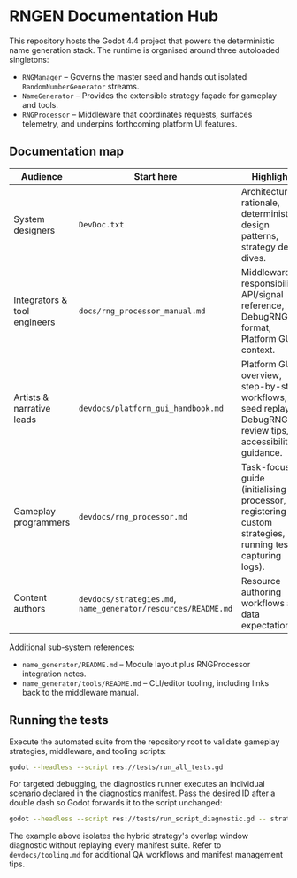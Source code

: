 # RNGEN Documentation Hub

This repository hosts the Godot 4.4 project that powers the deterministic name generation stack. The runtime is organised around three autoloaded singletons:

- `RNGManager` – Governs the master seed and hands out isolated `RandomNumberGenerator` streams.
- `NameGenerator` – Provides the extensible strategy façade for gameplay and tools.
- `RNGProcessor` – Middleware that coordinates requests, surfaces telemetry, and underpins forthcoming platform UI features.

## Documentation map

| Audience | Start here | Highlights |
| --- | --- | --- |
| System designers | `DevDoc.txt` | Architectural rationale, deterministic design patterns, strategy deep dives. |
| Integrators & tool engineers | `docs/rng_processor_manual.md` | Middleware responsibilities, API/signal reference, DebugRNG log format, Platform GUI context. |
| Artists & narrative leads | `devdocs/platform_gui_handbook.md` | Platform GUI overview, step-by-step workflows, seed replaying, DebugRNG review tips, accessibility guidance. |
| Gameplay programmers | `devdocs/rng_processor.md` | Task-focused guide (initialising the processor, registering custom strategies, running tests, capturing logs). |
| Content authors | `devdocs/strategies.md`, `name_generator/resources/README.md` | Resource authoring workflows and data expectations. |

Additional sub-system references:

- `name_generator/README.md` – Module layout plus RNGProcessor integration notes.
- `name_generator/tools/README.md` – CLI/editor tooling, including links back to the middleware manual.

## Running the tests

Execute the automated suite from the repository root to validate gameplay strategies, middleware, and tooling scripts:

```bash
godot --headless --script res://tests/run_all_tests.gd
```

For targeted debugging, the diagnostics runner executes an individual scenario declared in the diagnostics manifest. Pass the desired ID after a double dash so Godot forwards it to the script unchanged:

```bash
godot --headless --script res://tests/run_script_diagnostic.gd -- strategy:hybrid:overlap_window
```

The example above isolates the hybrid strategy's overlap window diagnostic without replaying every manifest suite. Refer to `devdocs/tooling.md` for additional QA workflows and manifest management tips.
